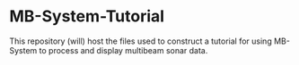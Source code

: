 # MB-System-Tutorial
This repository (will) host the files used to construct a tutorial for using MB-System to process and display multibeam sonar data.
